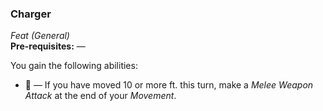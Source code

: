 ### Charger
*Feat (General)*  
**Pre-requisites:** —  

You gain the following abilities:
* 🔵 — If you have moved 10 or more ft. this turn, make a *Melee Weapon Attack* at the end of your *Movement*.
